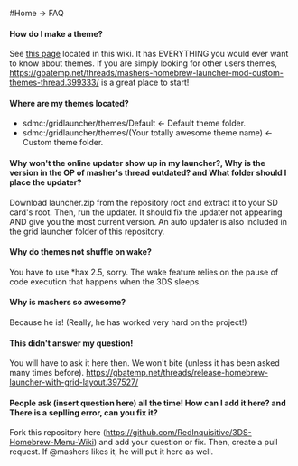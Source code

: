 #Home -> FAQ

#### How do I make a theme?

See [this page](Themes) located in this wiki. It has EVERYTHING you would ever want to know about themes. If you are simply looking for other users themes, https://gbatemp.net/threads/mashers-homebrew-launcher-mod-custom-themes-thread.399333/ is a great place to start!

#### Where are my themes located?
- sdmc:/gridlauncher/themes/Default <- Default theme folder.
- sdmc:/gridlauncher/themes/(Your totally awesome theme name) <- Custom theme folder.

#### Why won't the online updater show up in my launcher?, Why is the version in the OP of masher's thread outdated? and What folder should I place the updater?

Download launcher.zip from the repository root and extract it to your SD card's root. Then, run the updater. It should fix the updater not appearing AND give you the most current version. An auto updater is also included in the grid launcher folder of this repository.

#### Why do themes not shuffle on wake?

You have to use *hax 2.5, sorry. The wake feature relies on the pause of code execution that happens when the 3DS sleeps.

#### Why is mashers so awesome?

Because he is! (Really, he has worked very hard on the project!)

#### This didn't answer my question!

You will have to ask it here then. We won't bite (unless it has been asked many times before). https://gbatemp.net/threads/release-homebrew-launcher-with-grid-layout.397527/

#### People ask (insert question here) all the time! How can I add it here? and There is a seplling error, can you fix it?

Fork this repository here (https://github.com/RedInquisitive/3DS-Homebrew-Menu-Wiki) and add your question or fix. Then, create a pull request. If @mashers likes it, he will put it here as well.